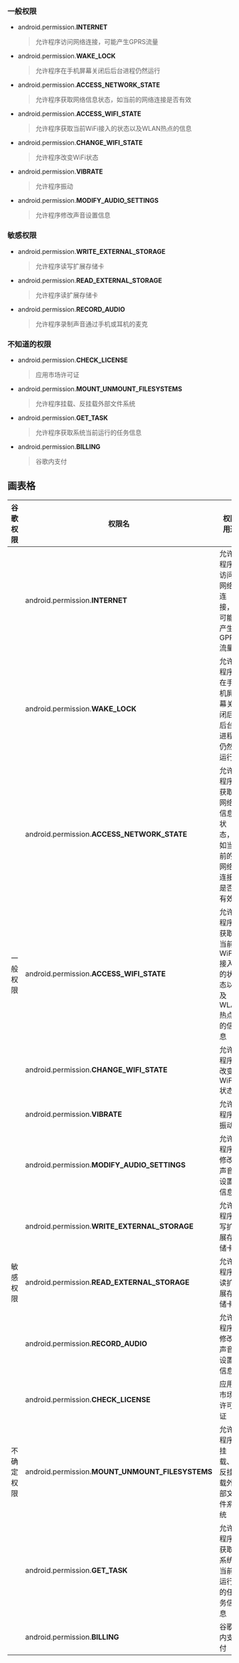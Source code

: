 ### 一般权限
* android.permission.**INTERNET**
    >允许程序访问网络连接，可能产生GPRS流量
* android.permission.**WAKE_LOCK**
    >允许程序在手机屏幕关闭后后台进程仍然运行
* android.permission.**ACCESS_NETWORK_STATE**
    >允许程序获取网络信息状态，如当前的网络连接是否有效
* android.permission.**ACCESS_WIFI_STATE**
    >允许程序获取当前WiFi接入的状态以及WLAN热点的信息
* android.permission.**CHANGE_WIFI_STATE**
    >允许程序改变WiFi状态
* android.permission.**VIBRATE**
    >允许程序振动
* android.permission.**MODIFY_AUDIO_SETTINGS**
    >允许程序修改声音设置信息
### 敏感权限
* android.permission.**WRITE_EXTERNAL_STORAGE**
    >允许程序读写扩展存储卡
* android.permission.**READ_EXTERNAL_STORAGE**
    >允许程序读扩展存储卡
* android.permission.**RECORD_AUDIO**
    >允许程序录制声音通过手机或耳机的麦克
### 不知道的权限
* android.permission.**CHECK_LICENSE**
    >应用市场许可证
* android.permission.**MOUNT_UNMOUNT_FILESYSTEMS**
    >允许程序挂载、反挂载外部文件系统
* android.permission.**GET_TASK**
    >允许程序获取系统当前运行的任务信息
* android.permission.**BILLING**
    >谷歌内支付



## 画表格
| 谷歌权限   | 权限名                                           | 权限用途                                           |
| :--------: | ------------------------------------------------ | -------------------------------------------------- |
|            | android.permission.**INTERNET**                  | 允许程序访问网络连接，可能产生GPRS流量             |
|            | android.permission.**WAKE_LOCK**                 | 允许程序在手机屏幕关闭后后台进程仍然运行           |
|            | android.permission.**ACCESS_NETWORK_STATE**      | 允许程序获取网络信息状态，如当前的网络连接是否有效 |
| 一般权限   | android.permission.**ACCESS_WIFI_STATE**         | 允许程序获取当前WiFi接入的状态以及WLAN热点的信息   |
|            | android.permission.**CHANGE_WIFI_STATE**         | 允许程序改变WiFi状态                               |
|            | android.permission.**VIBRATE**                   | 允许程序振动                                       |
|            | android.permission.**MODIFY_AUDIO_SETTINGS**     | 允许程序修改声音设置信息                           |
|            | android.permission.**WRITE_EXTERNAL_STORAGE**    | 允许程序写扩展存储卡                               |
| 敏感权限   | android.permission.**READ_EXTERNAL_STORAGE**     | 允许程序读扩展存储卡                               |
|            | android.permission.**RECORD_AUDIO**              | 允许程序修改声音设置信息                           |
|            | android.permission.**CHECK_LICENSE**             | 应用市场许可证                                     |
| 不确定权限 | android.permission.**MOUNT_UNMOUNT_FILESYSTEMS** | 允许程序挂载、反挂载外部文件系统                   |
|            | android.permission.**GET_TASK**                  | 允许程序获取系统当前运行的任务信息                 |
|            | android.permission.**BILLING**                   | 谷歌内支付                                         |